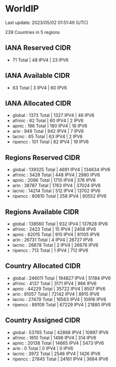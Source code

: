 # WorldIP

Last update: 2023/05/02 01:51:49 (UTC)

239 Countries in 5 regions

## IANA Reserved CIDR

- 71 Total | 48 IPV4 | 23 IPV6

## IANA Available CIDR

- 63 Total | 3 IPV4 | 60 IPV6

## IANA Allocated CIDR

- global : 1373 Total | 1327 IPV4 | 46 IPV6
- afrinic : 62 Total | 60 IPV4 | 2 IPV6
- apnic : 196 Total | 180 IPV4 | 16 IPV6
- arin : 949 Total | 942 IPV4 | 7 IPV6
- lacnic : 65 Total | 63 IPV4 | 2 IPV6
- ripencc : 101 Total | 82 IPV4 | 19 IPV6

## Regions Reserved CIDR

- global : 139325 Total | 4691 IPV4 | 134634 IPV6
- afrinic : 3428 Total | 448 IPV4 | 2980 IPV6
- apnic : 2086 Total | 1710 IPV4 | 376 IPV6
- arin : 38787 Total | 1763 IPV4 | 37024 IPV6
- lacnic : 14214 Total | 512 IPV4 | 13702 IPV6
- ripencc : 80810 Total | 258 IPV4 | 80552 IPV6

## Regions Available CIDR

- global : 138560 Total | 932 IPV4 | 137628 IPV6
- afrinic : 2423 Total | 15 IPV4 | 2408 IPV6
- apnic : 82015 Total | 910 IPV4 | 81105 IPV6
- arin : 26731 Total | 4 IPV4 | 26727 IPV6
- lacnic : 26678 Total | 2 IPV4 | 26676 IPV6
- ripencc : 713 Total | 1 IPV4 | 712 IPV6

## Country Allocated CIDR

- global : 246011 Total | 194827 IPV4 | 51184 IPV6
- afrinic : 4137 Total | 3171 IPV4 | 966 IPV6
- apnic : 44229 Total | 35722 IPV4 | 8507 IPV6
- arin : 81057 Total | 72142 IPV4 | 8915 IPV6
- lacnic : 27479 Total | 16563 IPV4 | 10916 IPV6
- ripencc : 89109 Total | 67229 IPV4 | 21880 IPV6

## Country Assigned CIDR

- global : 53765 Total | 42868 IPV4 | 10897 IPV6
- afrinic : 1810 Total | 1496 IPV4 | 314 IPV6
- apnic : 20138 Total | 14665 IPV4 | 5473 IPV6
- arin : 0 Total | 0 IPV4 | 0 IPV6
- lacnic : 3972 Total | 2546 IPV4 | 1426 IPV6
- ripencc : 27845 Total | 24161 IPV4 | 3684 IPV6
